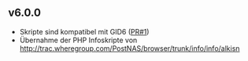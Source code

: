 ## v6.0.0
- Skripte sind kompatibel mit GID6 ([PR#1](https://github.com/postnas-suite/postnas-suite-php-info/pull/1))
- Übernahme der PHP Infoskripte von http://trac.wheregroup.com/PostNAS/browser/trunk/info/info/alkisn


